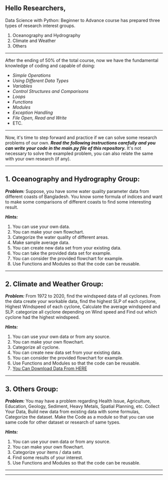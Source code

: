 ## Hello Researchers, 
Data Science with Python: Beginner to Advance course
has prepared three types of research interest groups. 
1. Oceanography and Hydrography
2. Climate and Weather 
3. Others
***
After the ending of 50% of the total course, now we 
have the fundamental knowledge of coding and capable of doing:
- *Simple Operations*
- *Using Different Data Types*
- *Variables*
- *Control Structures and Comparisons*
- *Loops*
- *Functions*
- *Modules*
- *Exception Handling*
- *File Open, Read and Write*
- ETC.
***
Now, it's time to step forward and practice if we can solve some research problems of our own. 
***Read the following instructions carefully and you can write your code in the main.py file of this
repository.*** It's not necessary to 
solve the exampled problem, you can also relate the same with your own research (if any).
***
## 1. **Oceanography and Hydrography Group:**

***Problem:*** Suppose, you have some water quality parameter data from different coasts of Bangladesh.
You know some formula of indices and want to make some comparisons of different coasts to find some
interesting result. 

***Hints:***
1. You can use your own data. 
2. You can make your own flowchart. 
3. Categorize the water quality of different areas. 
4. Make sample average data. 
5. You can create new data set from your existing data. 
6. You can take the provided data set for example. 
7. You can consider the provided flowchart for example. 
8. Use Functions and Modules so that the code can be reusable. 
***
## 2. **Climate and Weather Group:**

***Problem:*** From 1972 to 2020, find the windspeed data of all cyclones. 
From the data create your workable data, find the highest SLP of each cyclone, 
Highest Windspeed of each cyclone, Calculate the average windspeed and SLP.
categorize all cyclone depending on Wind speed and Find out which cyclone had
the highest windspeed. 

***Hints:***
1. You can use your own data or from any source. 
2. You can make your own flowchart. 
3. Categorize all cyclone. 
4. You can create new data set from your existing data.
5. You can consider the provided flowchart for example.
6. Use Functions and Modules so that the code can be reusable. 
7. [You Can Download Data From HERE](https://www.metoc.navy.mil/jtwc/jtwc.html?north-indian-ocean)
***
## 3. **Others Group:**

***Problem:*** You may have a problem regarding Health Issue, Agriculture, Education, 
Geology, Sediment, Heavy Metals, Spatial Planning, etc. Collect Your Data, Build new data 
from existing data with some formulas, Categorize the dataset. Make the Code as a module 
so that you can use same code for other dataset or research of same types.

***Hints:***
1. You can use your own data or from any source. 
2. You can make your own flowchart. 
3. Categorize your items / data sets
4. Find some results of your interest. 
5. Use Functions and Modules so that the code can be reusable. 
***

________